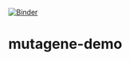 [![Binder](https://mybinder.org/badge_logo.svg)](https://mybinder.org/v2/gh/neksa/mutagene-demo/master)

# mutagene-demo

